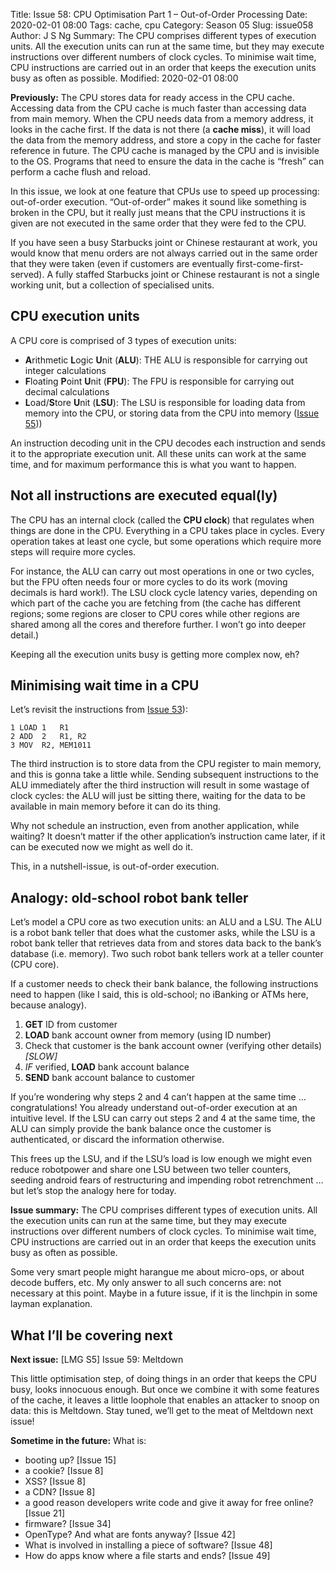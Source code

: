 Title: Issue 58: CPU Optimisation Part 1 – Out-of-Order Processing
Date: 2020-02-01 08:00
Tags: cache, cpu
Category: Season 05
Slug: issue058
Author: J S Ng
Summary: The CPU comprises different types of execution units. All the execution units can run at the same time, but they may execute instructions over different numbers of clock cycles. To minimise wait time, CPU instructions are carried out in an order that keeps the execution units busy as often as possible.
Modified: 2020-02-01 08:00

**Previously:** The CPU stores data for ready access in the CPU cache. Accessing data from the CPU cache is much faster than accessing data from main memory. When the CPU needs data from a memory address, it looks in the cache first. If the data is not there (a **cache miss**), it will load the data from the memory address, and store a copy in the cache for faster reference in future. The CPU cache is managed by the CPU and is invisible to the OS. Programs that need to ensure the data in the cache is “fresh” can perform a cache flush and reload.

In this issue, we look at one feature that CPUs use to speed up processing: out-of-order execution. “Out-of-order” makes it sound like something is broken in the CPU, but it really just means that the CPU instructions it is given are not executed in the same order that they were fed to the CPU.

If you have seen a busy Starbucks joint or Chinese restaurant at work, you would know that menu orders are not always carried out in the same order that they were taken (even if customers are eventually first-come-first-served). A fully staffed Starbucks joint or Chinese restaurant is not a single working unit, but a collection of specialised units.

## CPU execution units

A CPU core is comprised of 3 types of execution units:

- **A**rithmetic **L**ogic **U**nit (**ALU**): THE ALU is responsible for carrying out integer calculations
- **F**loating **P**oint **U**nit (**FPU**): The FPU is responsible for carrying out decimal calculations
- **L**oad/**S**tore **U**nit (**LSU**): The LSU is responsible for loading data from memory into the CPU, or storing data from the CPU into memory ([Issue 55]({filename}/season05/issue055/issue055.md)))

An instruction decoding unit in the CPU decodes each instruction and sends it to the appropriate execution unit. All these units can work at the same time, and for maximum performance this is what you want to happen.

## Not all instructions are executed equal(ly)

The CPU has an internal clock (called the **CPU clock**) that regulates when things are done in the CPU. Everything in a CPU takes place in cycles. Every operation takes at least one cycle, but some operations which require more steps will require more cycles.

For instance, the ALU can carry out most operations in one or two cycles, but the FPU often needs four or more cycles to do its work (moving decimals is hard work!). The LSU clock cycle latency varies, depending on which part of the cache you are fetching from (the cache has different regions; some regions are closer to CPU cores while other regions are shared among all the cores and therefore further. I won’t go into deeper detail.)

Keeping all the execution units busy is getting more complex now, eh?

## Minimising wait time in a CPU

Let’s revisit the instructions from [Issue 53]({filename}/season05/issue053/issue053.md)):

```
1 LOAD 1   R1
2 ADD  2   R1, R2
3 MOV  R2, MEM1011
```

The third instruction is to store data from the CPU register to main memory, and this is gonna take a little while. Sending subsequent instructions to the ALU immediately after the third instruction will result in some wastage of clock cycles: the ALU will just be sitting there, waiting for the data to be available in main memory before it can do its thing.

Why not schedule an instruction, even from another application, while waiting? It doesn’t matter if the other application’s instruction came later, if it can be executed now we might as well do it.

This, in a nutshell-issue, is out-of-order execution.

## Analogy: old-school robot bank teller

Let’s model a CPU core as two execution units: an ALU and a LSU. The ALU is a robot bank teller that does what the customer asks, while the LSU is a robot bank teller that retrieves data from and stores data back to the bank’s database (i.e. memory). Two such robot bank tellers work at a teller counter (CPU core).

If a customer needs to check their bank balance, the following instructions need to happen (like I said, this is old-school; no iBanking or ATMs here, because analogy).

1. **GET** ID from customer
2. **LOAD** bank account owner from memory (using ID number)
3. Check that customer is the bank account owner (verifying other details) *[SLOW]*
4. *IF* verified, **LOAD** bank account balance
5. **SEND** bank account balance to customer

If you’re wondering why steps 2 and 4 can’t happen at the same time … congratulations! You already understand out-of-order execution at an intuitive level. If the LSU can carry out steps 2 and 4 at the same time, the ALU can simply provide the bank balance once the customer is authenticated, or discard the information otherwise.

This frees up the LSU, and if the LSU’s load is low enough we might even reduce robotpower and share one LSU between two teller counters, seeding android fears of restructuring and impending robot retrenchment … but let’s stop the analogy here for today.

**Issue summary:** The CPU comprises different types of execution units. All the execution units can run at the same time, but they may execute instructions over different numbers of clock cycles. To minimise wait time, CPU instructions are carried out in an order that keeps the execution units busy as often as possible.

Some very smart people might harangue me about micro-ops, or about decode buffers, etc. My only answer to all such concerns are: not necessary at this point. Maybe in a future issue, if it is the linchpin in some layman explanation.

## What I’ll be covering next

**Next issue:** [LMG S5] Issue 59: Meltdown

This little optimisation step, of doing things in an order that keeps the CPU busy, looks innocuous enough. But once we combine it with some features of the cache, it leaves a little loophole that enables an attacker to snoop on data: this is Meltdown. Stay tuned, we’ll get to the meat of Meltdown next issue!

**Sometime in the future:** What is:

- booting up? [Issue 15]
- a cookie? [Issue 8]
- XSS? [Issue 8]
- a CDN? [Issue 8]
- a good reason developers write code and give it away for free online? [Issue 21]
- firmware? [Issue 34]
- OpenType? And what are fonts anyway? [Issue 42]
- What is involved in installing a piece of software? [Issue 48]
- How do apps know where a file starts and ends? [Issue 49]
